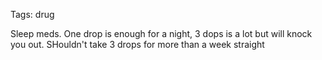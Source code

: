 Tags: drug

Sleep meds.
One drop is enough for a night, 3 dops is a lot but will knock you out.
SHouldn't take 3 drops for more than a week straight